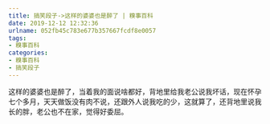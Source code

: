 ```yaml
---
title: 搞笑段子->这样的婆婆也是醉了 | 糗事百科
date: 2019-12-12 12:32:36
urlname: 052fb45c783e677b357667fcdf8e0057
tags: 
- 糗事百科
categories:
- 糗事百科
- 搞笑段子
---
```

这样的婆婆也是醉了，当着我的面说啥都好，背地里给我老公说我坏话，现在怀孕七个多月，天天做饭没有肉不说，还跟外人说我吃的少，这就算了，还背地里说我长的胖，老公也不在家，觉得好委屈。


